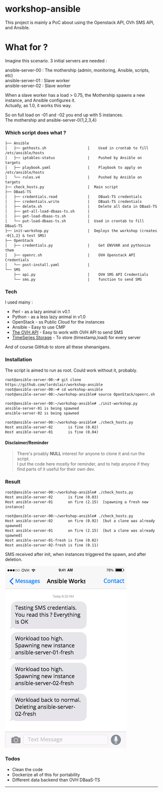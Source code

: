 # workshop-ansible

This project is mainly a PoC about using the Openstack API, OVh SMS API, and Ansible.  

# What for ?

Imagine this scenario. 3 initial servers are needed :  

ansible-server-00 : The mothership (admin, monitoring, Ansible, scripts, etc)  
ansible-server-01 : Slave worker  
ansible-server-02 : Slave worker  

When a slave worker has a load > 0.75, the Mothership spawns a new instance, and Ansible configures it.  
Actually, as 1.0, it works this way.  

So on full load on -01 and -02 you end up with 5 instances.  
The mothership and ansible-server-0{1,2,3,4}

### Which script does what ?

```
├── Ansible
│   ├── gethosts.sh                   |    Used in crontab to fill /etc/ansible/hosts
│   ├── iptables-status               |    Pushed by Ansible on targets
│   ├── playbook.yaml                 |    Playbook to apply on /etc/ansible/hosts
│   └── rules.v4                      |    Pushed by Ansible on targets
├── check_hosts.py                    |  Main script
├── DBaaS-TS
│   ├── credentials.read              |    DBaaS-TS credentials
│   ├── credentials.write             |    DBaaS-TS credentials
│   ├── delete.sh                     |    Delete all data in DBaaS-TS
│   ├── get-all-load-dbaas-ts.sh      |  
│   ├── get-load-dbaas-ts.sh          |  
│   └── put-load-dbaas-ts.sh          |  Used in crontab to fill DBaaS-TS
├── init-workshop.py                  |  Deploys the workshop (creates -0{1,2} & test SMS)
├── OpenStack
│   ├── credentials.py                |    Get ENVVAR and pythonize them
│   ├── openrc.sh                     |    OVH Openstack API Credentials
│   └── post-install.yaml             |  
└── SMS
    ├── api.py                        |    OVH SMS API Credentials
    └── sms.py                        |    function to send SMS
```

### Tech

I used mainy :

* Perl - as a lazy animal in v0.1
* Python - as a less lazy animal in v1.0
* OpenStack - ss Public Cloud for the instances
* Ansible - Easy to use CMP
* [The OVH API][APIOVH] - Easy to work with OVH API to send SMS
* [TimeSeries Storage][DBaaS-TS] - To store (timestamp,load) for every server

And of course GitHub to store all these shenanigans. 

### Installation

The script is aimed to run as root. Could work without it, probably.  

```
root@ansible-server-00:~# git clone https://github.com/lordslair/workshop-ansible
root@ansible-server-00:~# cd workshop-ansible
root@ansible-server-00:~/workshop-ansible# source OpenStack/openrc.sh
```

```
root@ansible-server-00:~/workshop-ansible# ./init-workshop.py
ansible-server-01 is being spawned
ansible-server-02 is being spawned
```

```
root@ansible-server-00:~/workshop-ansible# ./check_hosts.py
Host ansible-server-02       is fine (0.02)
Host ansible-server-01       is fine (0.04)
```

#### Disclaimer/Reminder

>There's proably **NULL** interest for anyone to clone it and run the script.   
>I put the code here mostly for reminder, and to help anyone if they find parts of it useful for their own dev.

### Result

```
root@ansible-server-00:~/workshop-ansible# ./check_hosts.py
Host ansible-server-02       is fine (0.03)
Host ansible-server-01       on fire (2.15)  [spawning a fresh new instance]
```

```
root@ansible-server-00:~/workshop-ansible# ./check_hosts.py
Host ansible-server-02       on fire (0.92)  [but a clone was already spawned]
Host ansible-server-01       on fire (2.15)  [but a clone was already spawned]
Host ansible-server-01-fresh is fine (0.02)
Host ansible-server-02-fresh is fine (0.11)
```

SMS received after init, when instances triggered the spawn, and after deletion.  

![iPhone][Screenshot]

### Todos

 - Clean the code
 - Dockerize all of this for portability
 - Different data backend than OVH DBaaS-TS
   
---
   [APIOVH]: <https://api.ovh.com>
   [DBaaS-TS]: <https://www.ovh.com/fr/data-platforms/metrics/>
   
   [Screenshot]: <https://raw.githubusercontent.com/lordslair/workshop-ansible/master/Screenshot.png>
